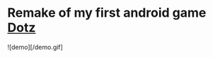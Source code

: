 # Remake of my first android game [Dotz](https://play.google.com/store/apps/details?id=com.dotz.dotz)

![demo][/demo.gif]